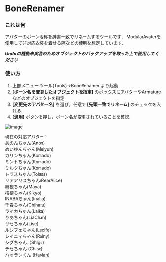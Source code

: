 # BoneRenamer

### これは何 
アバターのボーン名称を辞書一致でリネームするツールです．
ModularAvaterを使用して非対応衣装を着せる際などの使用を想定しています．

***Undoの機能未実装のためオブジェクトのバックアップを取った上で使用してください***

### 使い方
1. 上部メニュー ツール(Tools)→BoneRenamer より起動
2. **[ボーン名を変更したオブジェクトを指定]** のボックスにアバターやArmatureなどのオブジェクトを指定
3. **[変更先のアバター名]** を選び，任意で **[先頭一致でリネーム]** のチェックを入れる.
4. **[適用]** ボタンを押し，ボーン名が変更されていることを確認．

![image](https://user-images.githubusercontent.com/103747350/223913664-77591022-875a-4566-b965-af9375bc2b51.png)

現在の対応アバター：   
あのんちゃん(Anon)  
めいゆんちゃん(Meiyun)  
カリンちゃん(Komado)  
ミントちゃん(Komado)  
ミルクちゃん(Komado)  
トラスちゃん(Tolass)  
リアアリスちゃん(RearAlice)  
舞夜ちゃん(Maya)  
桔梗ちゃん(Kikyo)  
INABAちゃん(Inaba)  
千春ちゃん(Chiharu)  
ライカちゃん(Laika)  
りあちゃん(LiaChan)  
リセちゃん(Lise)  
ルシフェちゃん(Lucife)  
レイニィちゃん(Rainy)  
シグちゃん（Shigu)  
チセちゃん (Chise)  
ハオランくん (Haolan)
